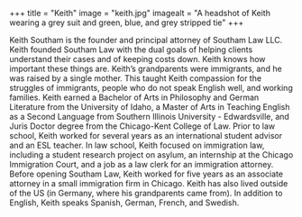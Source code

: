 +++
title = "Keith"
image = "keith.jpg"
imagealt = "A headshot of Keith wearing a grey suit and green, blue, and grey stripped tie"
+++

Keith Southam is the founder and principal attorney of Southam Law LLC. Keith founded Southam Law with the dual goals of helping clients understand their cases and of keeping costs down. Keith knows how important these things are. Keith’s grandparents were immigrants, and he was raised by a single mother. This taught Keith compassion for the struggles of immigrants, people who do not speak English well, and working families. Keith earned a Bachelor of Arts in Philosophy and German Literature from the University of Idaho, a Master of Arts in Teaching English as a Second Language from Southern Illinois University - Edwardsville, and Juris Doctor degree from the Chicago-Kent College of Law. Prior to law school, Keith worked for several years as an international student advisor and an ESL teacher. In law school, Keith focused on immigration law, including a student research project on asylum, an internship at the Chicago Immigration Court, and a job as a law clerk for an immigration attorney. Before opening Southam Law, Keith worked for five years as an associate attorney in a small immigration firm in Chicago. Keith has also lived outside of the US (in Germany, where his grandparents came from). In addition to English, Keith speaks Spanish, German, French, and Swedish.
